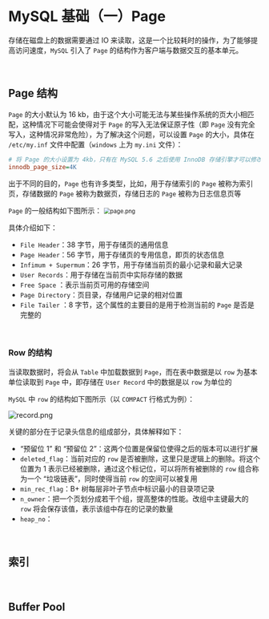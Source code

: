 # MySQL 基础（一）Page

存储在磁盘上的数据需要通过 IO 来读取，这是一个比较耗时的操作，为了能够提高访问速度，`MySQL` 引入了 `Page` 的结构作为客户端与数据交互的基本单元。

<br />

## Page 结构

`Page` 的大小默认为 16 kb，由于这个大小可能无法与某些操作系统的页大小相匹配，这种情况下可能会使得对于 `Page` 的写入无法保证原子性（即 `Page` 没有完全写入，这种情况非常危险），为了解决这个问题，可以设置 `Page` 的大小，具体在 `/etc/my.inf` 文件中配置（`windows` 上为 `my.ini` 文件）：

```ini
# 将 Page 的大小设置为 4kb，只有在 MySQL 5.6 之后使用 InnoDB 存储引擎才可以修改
innodb_page_size=4K
```

出于不同的目的，`Page` 也有许多类型，比如，用于存储索引的 `Page` 被称为索引页，存储数据的 `Page` 被称为数据页，存储日志的 `Page` 被称为日志信息页等 

`Page` 的一般结构如下图所示：
<img src="https://i.loli.net/2021/08/14/967EzBwgVUFNafI.png" alt="page.png" style="zoom:80%;" />

具体介绍如下：

- `File Header`：38 字节，用于存储页的通用信息
- `Page Header`：56 字节，用于存储页的专用信息，即页的状态信息
- `Infimum + Supermum`：26 字节，用于存储当前页的最小记录和最大记录
- `User Records`：用于存储在当前页中实际存储的数据
- `Free Space` ：表示当前页可用的存储空间
- `Page Directory`：页目录，存储用户记录的相对位置
- `File Tailer` ：8 字节，这个属性的主要目的是用于检测当前的 `Page` 是否是完整的

<br />

### Row 的结构

当读取数据时，将会从 `Table` 中加载数据到 `Page`，而在表中数据是以 `row` 为基本单位读取到 `Page` 中，即存储在 `User Record` 中的数据是以 `row` 为单位的

`MySQL` 中 `row` 的结构如下图所示（以 `COMPACT` 行格式为例）：

![record.png](https://i.loli.net/2021/08/14/jCWYNhSelJ6GyHA.png)

关键的部分在于记录头信息的组成部分，具体解释如下：

- “预留位 1” 和 “预留位 2”：这两个位置是保留位使得之后的版本可以进行扩展
- `deleted_flag`：当前对应的 `row` 是否被删除，这里只是逻辑上的删除。将这个位置为 1 表示已经被删除，通过这个标记位，可以将所有被删除的 `row` 组合称为一个 “垃圾链表”，同时使得当前 `row` 的空间可以被复用
-  `min_rec_flag`：B+ 树每层非叶子节点中标识最小的目录项记录
- `n_owner`：把一个页划分成若干个组，提高整体的性能。改组中主键最大的 `row` 将会保存该值，表示该组中存在的记录的数量
- `heap_no`：

<br />

## 索引



<br />

## Buffer Pool